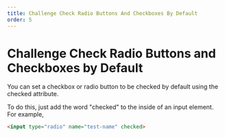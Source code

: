 ```yaml
---
title: Challenge Check Radio Buttons And Checkboxes By Default
order: 5
---
```

# Challenge Check Radio Buttons and Checkboxes by Default

You can set a checkbox or radio button to be checked by default using the checked attribute.

To do this, just add the word "checked" to the inside of an input element. For example,

```html
<input type="radio" name="test-name" checked>
```
